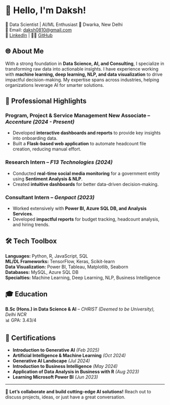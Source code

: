 # 👋 Hello, I'm Daksh!
🚀 Data Scientist | AI/ML Enthusiast
📍 Dwarka, New Delhi  
📧 Email: daksh0810@gmail.com  
🔗 [LinkedIn](https://www.linkedin.com/in/daksh-gulati-33596621a/) | 👨‍💻 [GitHub](https://github.com/Daksh0810)  

## 🌐 About Me  
With a strong foundation in **Data Science, AI, and Consulting**, I specialize in transforming raw data into actionable insights. I have experience working with **machine learning, deep learning, NLP, and data visualization** to drive impactful decision-making. My expertise spans across industries, helping organizations leverage AI for smarter solutions.  

## 🌟 Professional Highlights  
### **Program, Project & Service Management New Associate** – *Accenture (2024 - Present)*  
- Developed **interactive dashboards and reports** to provide key insights into onboarding data.  
- Built a **Flask-based web application** to automate headcount file creation, reducing manual effort.  

### **Research Intern** – *F13 Technologies (2024)*  
- Conducted **real-time social media monitoring** for a government entity using **Sentiment Analysis & NLP**.  
- Created **intuitive dashboards** for better data-driven decision-making.  

### **Consultant Intern** – *Genpact (2023)*  
- Worked extensively with **Power BI, Azure SQL DB, and Analysis Services**.  
- Developed **impactful reports** for budget tracking, headcount analysis, and hiring trends.  

## 🛠️ Tech Toolbox  
**Languages:** Python, R, JavaScript, SQL  
**ML/DL Frameworks:** TensorFlow, Keras, Scikit-learn  
**Data Visualization:** Power BI, Tableau, Matplotlib, Seaborn  
**Databases:** MySQL, Azure SQL DB  
**Specialties:** Machine Learning, Deep Learning, NLP, Business Intelligence  

## 🎓 Education  
**B.Sc (Hons.) in Data Science & AI** – *CHRIST (Deemed to be University), Delhi NCR*  
📊 GPA: 3.43/4  

## 📜 Certifications  
- **Introduction to Generative AI** *(Feb 2025)*  
- **Artificial Intelligence & Machine Learning** *(Oct 2024)*  
- **Generative AI Landscape** *(Jul 2024)*  
- **Introduction to Business Intelligence** *(May 2024)*  
- **Application of Data Analysis in Business with R** *(Aug 2023)*  
- **Learning Microsoft Power BI** *(Jun 2023)*  

---

🚀 **Let’s collaborate and build cutting-edge AI solutions!** Reach out to discuss projects, ideas, or just have a great conversation.  
